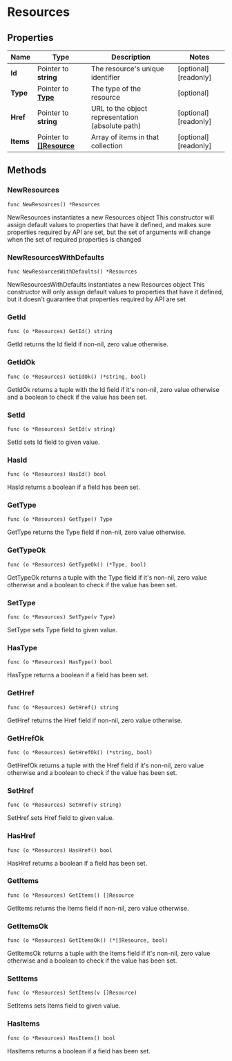 # Resources

## Properties

|Name | Type | Description | Notes|
|------------ | ------------- | ------------- | -------------|
|**Id** | Pointer to **string** | The resource&#39;s unique identifier | [optional] [readonly] |
|**Type** | Pointer to [**Type**](Type.md) | The type of the resource | [optional] |
|**Href** | Pointer to **string** | URL to the object representation (absolute path) | [optional] [readonly] |
|**Items** | Pointer to [**[]Resource**](Resource.md) | Array of items in that collection | [optional] [readonly] |

## Methods

### NewResources

`func NewResources() *Resources`

NewResources instantiates a new Resources object
This constructor will assign default values to properties that have it defined,
and makes sure properties required by API are set, but the set of arguments
will change when the set of required properties is changed

### NewResourcesWithDefaults

`func NewResourcesWithDefaults() *Resources`

NewResourcesWithDefaults instantiates a new Resources object
This constructor will only assign default values to properties that have it defined,
but it doesn't guarantee that properties required by API are set

### GetId

`func (o *Resources) GetId() string`

GetId returns the Id field if non-nil, zero value otherwise.

### GetIdOk

`func (o *Resources) GetIdOk() (*string, bool)`

GetIdOk returns a tuple with the Id field if it's non-nil, zero value otherwise
and a boolean to check if the value has been set.

### SetId

`func (o *Resources) SetId(v string)`

SetId sets Id field to given value.

### HasId

`func (o *Resources) HasId() bool`

HasId returns a boolean if a field has been set.

### GetType

`func (o *Resources) GetType() Type`

GetType returns the Type field if non-nil, zero value otherwise.

### GetTypeOk

`func (o *Resources) GetTypeOk() (*Type, bool)`

GetTypeOk returns a tuple with the Type field if it's non-nil, zero value otherwise
and a boolean to check if the value has been set.

### SetType

`func (o *Resources) SetType(v Type)`

SetType sets Type field to given value.

### HasType

`func (o *Resources) HasType() bool`

HasType returns a boolean if a field has been set.

### GetHref

`func (o *Resources) GetHref() string`

GetHref returns the Href field if non-nil, zero value otherwise.

### GetHrefOk

`func (o *Resources) GetHrefOk() (*string, bool)`

GetHrefOk returns a tuple with the Href field if it's non-nil, zero value otherwise
and a boolean to check if the value has been set.

### SetHref

`func (o *Resources) SetHref(v string)`

SetHref sets Href field to given value.

### HasHref

`func (o *Resources) HasHref() bool`

HasHref returns a boolean if a field has been set.

### GetItems

`func (o *Resources) GetItems() []Resource`

GetItems returns the Items field if non-nil, zero value otherwise.

### GetItemsOk

`func (o *Resources) GetItemsOk() (*[]Resource, bool)`

GetItemsOk returns a tuple with the Items field if it's non-nil, zero value otherwise
and a boolean to check if the value has been set.

### SetItems

`func (o *Resources) SetItems(v []Resource)`

SetItems sets Items field to given value.

### HasItems

`func (o *Resources) HasItems() bool`

HasItems returns a boolean if a field has been set.



